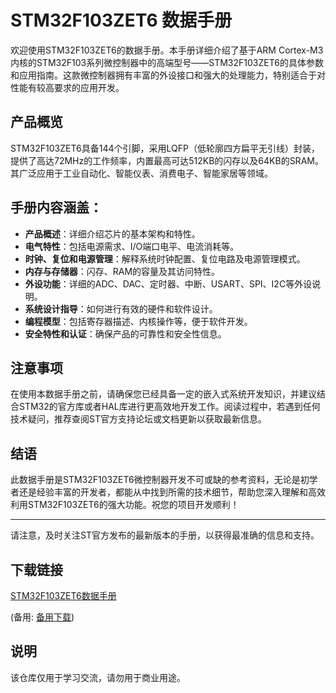# STM32F103ZET6 数据手册

欢迎使用STM32F103ZET6的数据手册。本手册详细介绍了基于ARM Cortex-M3内核的STM32F103系列微控制器中的高端型号——STM32F103ZET6的具体参数和应用指南。这款微控制器拥有丰富的外设接口和强大的处理能力，特别适合于对性能有较高要求的应用开发。

## 产品概览

STM32F103ZET6具备144个引脚，采用LQFP（低轮廓四方扁平无引线）封装，提供了高达72MHz的工作频率，内置最高可达512KB的闪存以及64KB的SRAM。其广泛应用于工业自动化、智能仪表、消费电子、智能家居等领域。

## 手册内容涵盖：

- **产品概述**：详细介绍芯片的基本架构和特性。
- **电气特性**：包括电源需求、I/O端口电平、电流消耗等。
- **时钟、复位和电源管理**：解释系统时钟配置、复位电路及电源管理模式。
- **内存与存储器**：闪存、RAM的容量及其访问特性。
- **外设功能**：详细的ADC、DAC、定时器、中断、USART、SPI、I2C等外设说明。
- **系统设计指导**：如何进行有效的硬件和软件设计。
- **编程模型**：包括寄存器描述、内核操作等，便于软件开发。
- **安全特性和认证**：确保产品的可靠性和安全性信息。

## 注意事项

在使用本数据手册之前，请确保您已经具备一定的嵌入式系统开发知识，并建议结合STM32的官方库或者HAL库进行更高效地开发工作。阅读过程中，若遇到任何技术疑问，推荐查阅ST官方支持论坛或文档更新以获取最新信息。

## 结语

此数据手册是STM32F103ZET6微控制器开发不可或缺的参考资料，无论是初学者还是经验丰富的开发者，都能从中找到所需的技术细节，帮助您深入理解和高效利用STM32F103ZET6的强大功能。祝您的项目开发顺利！

---

请注意，及时关注ST官方发布的最新版本的手册，以获得最准确的信息和支持。

## 下载链接
[STM32F103ZET6数据手册](https://pan.quark.cn/s/2fd5c185d8d6) 

(备用: [备用下载](https://pan.baidu.com/s/1Lg0zm2JzKOhbiNFpdxDVfQ?pwd=1234))

## 说明

该仓库仅用于学习交流，请勿用于商业用途。
